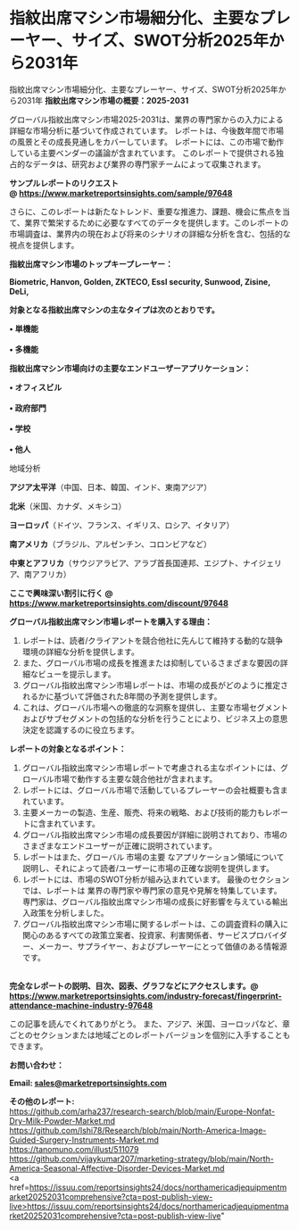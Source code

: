 # 指紋出席マシン市場細分化、主要なプレーヤー、サイズ、SWOT分析2025年から2031年
 指紋出席マシン市場細分化、主要なプレーヤー、サイズ、SWOT分析2025年から2031年
<strong><b>指紋出席マシン市場の概要：2025-2031</b></strong>

グローバル指紋出席マシン市場2025-2031は、業界の専門家からの入力による詳細な市場分析に基づいて作成されています。 レポートは、今後数年間で市場の風景とその成長見通しをカバーしています。 レポートには、この市場で動作している主要ベンダーの議論が含まれています。 このレポートで提供される独占的なデータは、研究および業界の専門家チームによって収集されます。

<strong>サンプルレポートのリクエスト @ <a href=https://www.marketreportsinsights.com/sample/97648>https://www.marketreportsinsights.com/sample/97648</a></strong>

さらに、このレポートは新たなトレンド、重要な推進力、課題、機会に焦点を当て、業界で繁栄するために必要なすべてのデータを提供します。このレポートの市場調査は、業界内の現在および将来のシナリオの詳細な分析を含む、包括的な視点を提供します。

<strong>指紋出席マシン市場のトップキープレーヤー：</strong>

<strong>Biometric, Hanvon, Golden, ZKTECO, Essl security, Sunwood, Zisine, DeLi,</strong>

<strong><b>対象となる指紋出席マシンの主なタイプは次のとおりです。</b></strong>

<strong>• 単機能<br><br>• 多機能</strong>

<strong><b>指紋出席マシン市場向けの主要なエンドユーザーアプリケーション：</b></strong>

<strong>• オフィスビル<br><br>• 政府部門<br><br>• 学校<br><br>• 他人</strong>

 地域分析

<strong><b>アジア太平洋</b></strong>（中国、日本、韓国、インド、東南アジア）

<strong><b>北米</b></strong>（米国、カナダ、メキシコ）

<strong><b>ヨーロッパ</b></strong>（ドイツ、フランス、イギリス、ロシア、イタリア）

<strong><b>南アメリカ</b></strong>（ブラジル、アルゼンチン、コロンビアなど）

<strong><b>中東とアフリカ</b></strong>（サウジアラビア、アラブ首長国連邦、エジプト、ナイジェリア、南アフリカ）

<strong>ここで興味深い割引に行く @ <a href=https://www.marketreportsinsights.com/discount/97648>https://www.marketreportsinsights.com/discount/97648</a></strong>

<strong><b>グローバル指紋出席マシン市場レポートを購入する理由：</b></strong>
<ol>
  <li>レポートは、読者/クライアントを競合他社に先んじて維持する動的な競争環境の詳細な分析を提供します。</li>
  <li>また、グローバル市場の成長を推進または抑制しているさまざまな要因の詳細なビューを提示します。</li>
  <li>グローバル指紋出席マシン市場レポートは、市場の成長がどのように推定されるかに基づいて評価された8年間の予測を提供します。</li>
  <li>これは、グローバル市場への徹底的な洞察を提供し、主要な市場セグメントおよびサブセグメントの包括的な分析を行うことにより、ビジネス上の意思決定を認識するのに役立ちます。</li>
</ol>
<strong><b>レポートの対象となるポイント：</b></strong>
<ol>
  <li>グローバル指紋出席マシン市場レポートで考慮される主なポイントには、グローバル市場で動作する主要な競合他社が含まれます。</li>
  <li>レポートには、グローバル市場で活動しているプレーヤーの会社概要も含まれています。</li>
  <li>主要メーカーの製造、生産、販売、将来の戦略、および技術的能力もレポートに含まれています。</li>
  <li>グローバル指紋出席マシン市場の成長要因が詳細に説明されており、市場のさまざまなエンドユーザーが正確に説明されています。</li>
  <li>レポートはまた、グローバル 市場の主要 なアプリケーション領域について説明し、それによって読者/ユーザーに市場の正確な説明を提供します。</li>
  <li>レポートには、市場のSWOT分析が組み込まれています。 最後のセクションでは、レポートは 業界の専門家や専門家の意見や見解を特集しています。 専門家は、グローバル指紋出席マシン市場の成長に好影響を与えている輸出入政策を分析しました。</li>
  <li>グローバル指紋出席マシン市場に関するレポートは、この調査資料の購入に関心のあるすべての政策立案者、投資家、利害関係者、サービスプロバイダー、メーカー、サプライヤー、およびプレーヤーにとって価値のある情報源です。</li>
</ol><br>
<strong>完全なレポートの説明、目次、図表、グラフなどにアクセスします。@ <a href=https://www.marketreportsinsights.com/industry-forecast/fingerprint-attendance-machine-industry-97648>https://www.marketreportsinsights.com/industry-forecast/fingerprint-attendance-machine-industry-97648</a></strong>

この記事を読んでくれてありがとう。 また、アジア、米国、ヨーロッパなど、章ごとのセクションまたは地域ごとのレポートバージョンを個別に入手することもできます。

<strong><b>お問い合わせ：</b></strong>

<strong>Email: </strong><a href=mailto:sales@marketreportsinsights.com><strong>sales@marketreportsinsights.com</strong></a>

<strong>その他のレポート:</strong>
<br>
<a href=https://github.com/arha237/research-search/blob/main/Europe-Nonfat-Dry-Milk-Powder-Market.md>https://github.com/arha237/research-search/blob/main/Europe-Nonfat-Dry-Milk-Powder-Market.md</a>
<br>
<a href=https://github.com/Ishi78/Research/blob/main/North-America-Image-Guided-Surgery-Instruments-Market.md>https://github.com/Ishi78/Research/blob/main/North-America-Image-Guided-Surgery-Instruments-Market.md</a>
<br>
<a href=https://tanomuno.com/illust/511079>https://tanomuno.com/illust/511079</a>
<br>
<a href=https://github.com/vijaykumar207/marketing-strategy/blob/main/North-America-Seasonal-Affective-Disorder-Devices-Market.md>https://github.com/vijaykumar207/marketing-strategy/blob/main/North-America-Seasonal-Affective-Disorder-Devices-Market.md</a>
<br>
<a href=https://issuu.com/reportsinsights24/docs/northamericadjequipmentmarket20252031comprehensive?cta=post-publish-view-live>https://issuu.com/reportsinsights24/docs/northamericadjequipmentmarket20252031comprehensive?cta=post-publish-view-live</a>"
